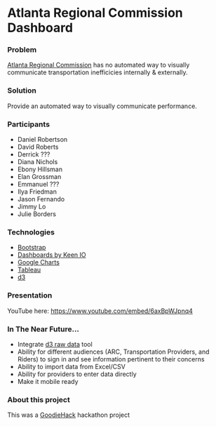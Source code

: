 # Atlanta Regional Commission Dashboard

### Problem

[Atlanta Regional Commission](http://www.atlantaregional.com/) has no automated way to visually communicate transportation inefficicies internally & externally.

### Solution

Provide an automated way to visually communicate performance.

### Participants

- Daniel Robertson
- David Roberts
- Derrick ???
- Diana Nichols
- Ebony Hillsman
- Elan Grossman
- Emmanuel ???
- Ilya Friedman
- Jason Fernando
- Jimmy Lo
- Julie Borders

### Technologies

- [Bootstrap](http://getbootstrap.com)
- [Dashboards by Keen IO](https://github.com/keen/dashboards)
- [Google Charts](https://developers.google.com/chart/)
- [Tableau](http://www.tableau.com/)
- [d3](http://d3js.org/)

### Presentation

YouTube here: https://www.youtube.com/embed/6axBpWJpnq4

### In The Near Future...

- Integrate [d3 raw data](http://ultimate-hydra-628.appspot.com/) tool
- Ability for different audiences (ARC, Transportation Providers, and Riders) to sign in and see information pertinent to their concerns
- Ability to import data from Excel/CSV
- Ability for providers to enter data directly
- Make it mobile ready

### About this project

This was a [GoodieHack](http://goodiehack.com/) hackathon project